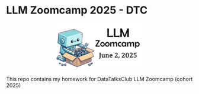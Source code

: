 # LLM Zoomcamp 2025 - DTC
<p align="center">
  <img src="images/llm-zoomcamp-2025.jpg" style="width:50%;" />
</p>

This repo contains my homework for DataTalksClub LLM Zoomcamp (cohort 2025)